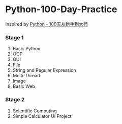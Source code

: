 # Python-100-Day-Practice

Inspired by [Python - 100天从新手到大师 ](https://github.com/jackfrued/Python-100-Days.git)

### Stage 1
  1. Basic Python
  2. OOP
  3. GUI
  4. File
  5. String and Regular Expression
  6. Multi-Thread
  7. Image
  8. Basic Web

### Stage 2
  1. Scientific Computing
  2. Simple Calculator UI Project
  
